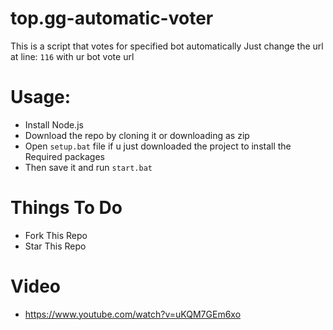 # top.gg-automatic-voter
This is a script that votes for specified bot automatically
Just change the url at line: `116` with ur bot vote url

# Usage:
- Install Node.js
- Download the repo by cloning it or downloading as zip
- Open `setup.bat` file if u just downloaded the project to install the Required packages
- Then save it and run `start.bat`

# Things To Do
- Fork This Repo
- Star This Repo

# Video
- https://www.youtube.com/watch?v=uKQM7GEm6xo
